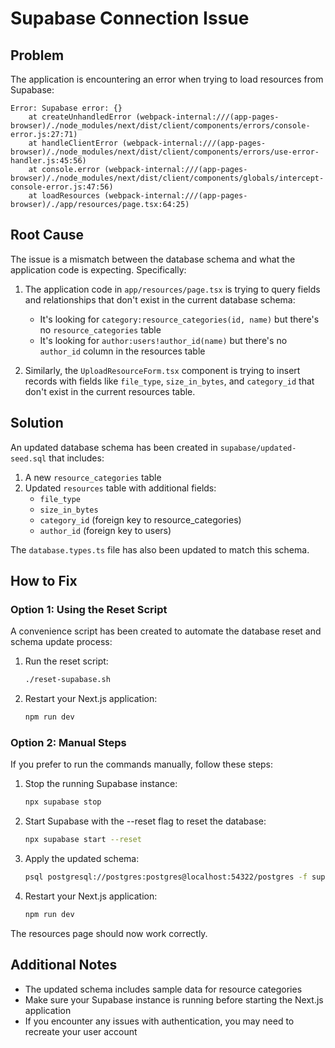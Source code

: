 # Supabase Connection Issue

## Problem

The application is encountering an error when trying to load resources from Supabase:

```
Error: Supabase error: {}
    at createUnhandledError (webpack-internal:///(app-pages-browser)/./node_modules/next/dist/client/components/errors/console-error.js:27:71)
    at handleClientError (webpack-internal:///(app-pages-browser)/./node_modules/next/dist/client/components/errors/use-error-handler.js:45:56)
    at console.error (webpack-internal:///(app-pages-browser)/./node_modules/next/dist/client/components/globals/intercept-console-error.js:47:56)
    at loadResources (webpack-internal:///(app-pages-browser)/./app/resources/page.tsx:64:25)
```

## Root Cause

The issue is a mismatch between the database schema and what the application code is expecting. Specifically:

1. The application code in `app/resources/page.tsx` is trying to query fields and relationships that don't exist in the current database schema:
   - It's looking for `category:resource_categories(id, name)` but there's no `resource_categories` table
   - It's looking for `author:users!author_id(name)` but there's no `author_id` column in the resources table

2. Similarly, the `UploadResourceForm.tsx` component is trying to insert records with fields like `file_type`, `size_in_bytes`, and `category_id` that don't exist in the current resources table.

## Solution

An updated database schema has been created in `supabase/updated-seed.sql` that includes:

1. A new `resource_categories` table
2. Updated `resources` table with additional fields:
   - `file_type`
   - `size_in_bytes`
   - `category_id` (foreign key to resource_categories)
   - `author_id` (foreign key to users)

The `database.types.ts` file has also been updated to match this schema.

## How to Fix

### Option 1: Using the Reset Script

A convenience script has been created to automate the database reset and schema update process:

1. Run the reset script:
   ```bash
   ./reset-supabase.sh
   ```

2. Restart your Next.js application:
   ```bash
   npm run dev
   ```

### Option 2: Manual Steps

If you prefer to run the commands manually, follow these steps:

1. Stop the running Supabase instance:
   ```bash
   npx supabase stop
   ```

2. Start Supabase with the --reset flag to reset the database:
   ```bash
   npx supabase start --reset
   ```

3. Apply the updated schema:
   ```bash
   psql postgresql://postgres:postgres@localhost:54322/postgres -f supabase/updated-seed.sql
   ```

4. Restart your Next.js application:
   ```bash
   npm run dev
   ```

The resources page should now work correctly.

## Additional Notes

- The updated schema includes sample data for resource categories
- Make sure your Supabase instance is running before starting the Next.js application
- If you encounter any issues with authentication, you may need to recreate your user account
